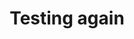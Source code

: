 ---
{"title":"Testing again","tags":["Vegetarisch","Fleisch"],"ingredientList":[{"title":"fwasfd","ingredients":["sdfasdf","asdfsadf"]}]}
---